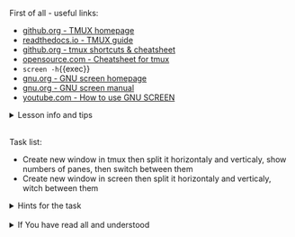 First of all - useful links:

- [github.org - TMUX homepage](https://github.com/tmux/tmux/wiki)
- [readthedocs.io - TMUX guide](https://link.org/)
- [github.org - tmux shortcuts & cheatsheet](https://gist.github.com/MohamedAlaa/2961058)
- [opensource.com - Cheatsheet for tmux](https://opensource.com/article/20/7/tmux-cheat-sheet)
- `screen -h`{{exec}}
- [gnu.org - GNU screen homepage](https://www.gnu.org/software/screen/)
- [gnu.org - GNU screen manual](https://www.gnu.org/software/screen/manual/screen.html)
- [youtube.com - How to use GNU SCREEN](https://www.youtube.com/watch?v=I4xVn6Io5Nw)

<details><summary>Lesson info and tips</summary>
<pre>
Tmux commands:
  <strong>tmux</strong> &mdash; Start tmux
  <strong>tmux new -s &lt;name&gt;</strong> &mdash; Start tmux with &lt;name&gt;
  <strong>tmux ls</strong>  &mdash; Shows the list of sessions
  <strong>tmux a #</strong> &mdash; Attach the detached-session
  <strong>tmux a -t &lt;name&gt;</strong> &mdash; Attach the detached-session to &lt;name&gt;
  <strong>tmux kill-session –t &lt;name&gt;</strong>  &mdash; Kill the session &lt;name&gt;
  <strong>tmux kill-server</strong> &mdash; Kill the tmux server
  <br>
GNU Screen commands:
  <strong>screen</strong> &mdash; Start screen
  <strong>screen -S</strong>  &mdash; Starts a named session
  <strong>screen -r &lt;name&gt;</strong> &mdash; Reattach to a screen (optionally by name)
  </strong>screen -ls | --list</strong> &mdash; Returns a list of session ids
</pre>
</details><br>

Task list:
- Create new window in tmux then split it horizontaly and verticaly, show numbers of panes, then switch between them
- Create new window in screen then split it horizontaly and verticaly, witch between them

<details><summary>Hints for the task</summary>
<pre>
<strong>Task 1:</strong>
  In tmux type:
    <strong>Ctrl-b %</strong> - split horizontal 
    <strong>Ctrl-b "</strong> - split vertical 
    <strong>Ctrl-b q</strong> - show numbers of panes
    <strong>Ctrl-b q 2</strong> - switch to 2 pane
    <strong>Ctrl-b d</strong> - detach session
<br>
<strong>Task 2:</strong>
  In screen type:
    <strong>Ctrl-a |</strong> - split vertical 
    <strong>Ctrl-a c</strong> - create new window in pane
    <strong>Ctrl-a S</strong> - split horizontal
    <strong>Ctrl-a c 2</strong> - create new window in pane
    <strong>Ctrl-a Tab</strong> - switch between panes
    <strong>Ctrl-a d</strong> - detach session
</pre>
</details>
<br>
<details><summary>If You have read all and understood</summary>
<pre>
`touch IReadAllAndUndnderstood`{{exec}}
</pre>
